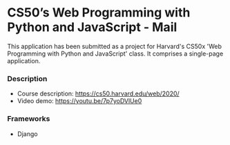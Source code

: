 # CS50’s Web Programming with Python and JavaScript - Mail

This application has been submitted as a project for Harvard's CS50x 'Web Programming with Python and JavaScript' class. It comprises a single-page application.


### Description

- Course description: https://cs50.harvard.edu/web/2020/
- Video demo: https://youtu.be/7p7yoDVlUe0


### Frameworks

- Django
